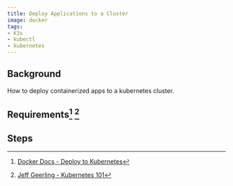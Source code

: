 ```yaml
---
title: Deploy Applications to a Cluster
image: docker
tags:
- K3s
- kubectl
- kubernetes
---
```

## Background

How to deploy containerized apps to a kubernetes cluster.

## Requirements[^1] [^2]

## Steps

[^1]: [Docker Docs - Deploy to Kubernetes](https://docs.docker.com/get-started/kube-deploy/)
[^2]: [Jeff Geerling - Kubernetes 101](https://github.com/geerlingguy/kubernetes-101)